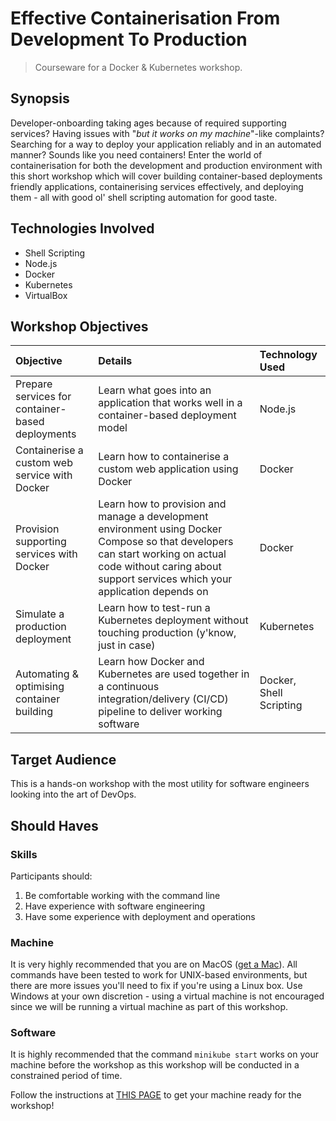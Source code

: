 # Effective Containerisation From Development To Production
> Courseware for a Docker & Kubernetes workshop.

## Synopsis
Developer-onboarding taking ages because of required supporting services? Having issues with "*but it works on my machine*"-like complaints? Searching for a way to deploy your application reliably and in an automated manner? Sounds like you need containers! Enter the world of containerisation for both the development and production environment with this short workshop which will cover building container-based deployments friendly applications, containerising services effectively, and deploying them - all with good ol' shell scripting automation for good taste.

## Technologies Involved
- Shell Scripting
- Node.js
- Docker
- Kubernetes
- VirtualBox

## Workshop Objectives

| Objective | Details | Technology Used |
| :-------- | :------ | :-------------- |
| Prepare services for container-based deployments | Learn what goes into an application that works well in a container-based deployment model| Node.js |
| Containerise a custom web service with Docker | Learn how to containerise a custom web application using Docker | Docker |
| Provision supporting services with Docker | Learn how to provision and manage a development environment using Docker Compose so that developers can start working on actual code without caring about support services which your application depends on | Docker |
| Simulate a production deployment | Learn how to test-run a Kubernetes deployment without touching production (y'know, just in case) | Kubernetes |
| Automating & optimising container building | Learn how Docker and Kubernetes are used together in a continuous integration/delivery (CI/CD) pipeline to deliver working software | Docker, Shell Scripting |

## Target Audience
This is a hands-on workshop with the most utility for software engineers looking into the art of DevOps.

## Should Haves
### Skills
Participants should:
1. Be comfortable working with the command line
2. Have experience with software engineering
3. Have some experience with deployment and operations

### Machine
It is very highly recommended that you are on MacOS ([get a Mac](https://sg.carousell.com/search/products/?query=macbook%20pro%202015)). All commands have been tested to work for UNIX-based environments, but there are more issues you'll need to fix if you're using a Linux box. Use Windows at your own discretion - using a virtual machine is not encouraged since we will be running a virtual machine as part of this workshop.

### Software
It is highly recommended that the command `minikube start` works on your machine before the workshop as this workshop will be conducted in a constrained period of time.

Follow the instructions at [THIS PAGE](./00-setup/README.md) to get your machine ready for the workshop!
